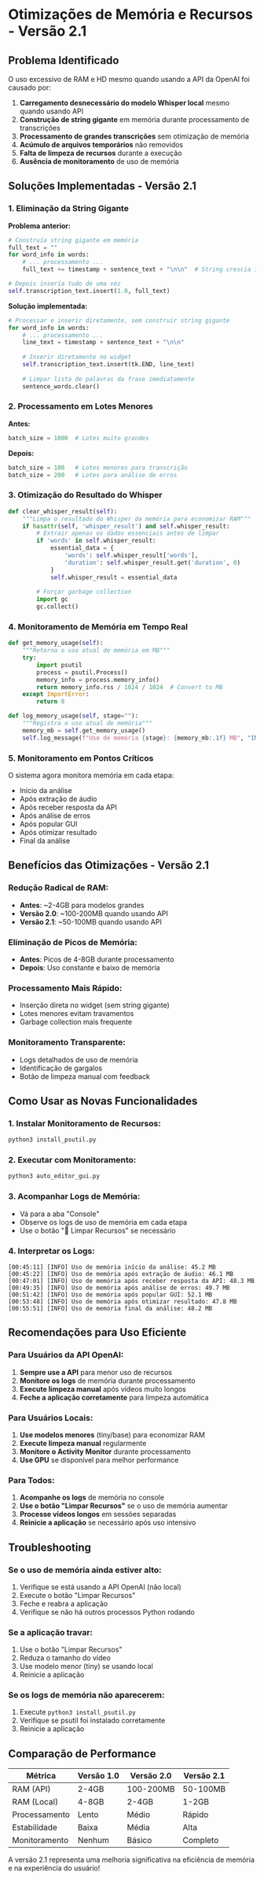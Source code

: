 # Otimizações de Memória e Recursos - Versão 2.1

## Problema Identificado

O uso excessivo de RAM e HD mesmo quando usando a API da OpenAI foi causado por:

1. **Carregamento desnecessário do modelo Whisper local** mesmo quando usando API
2. **Construção de string gigante** em memória durante processamento de transcrições
3. **Processamento de grandes transcrições** sem otimização de memória
4. **Acúmulo de arquivos temporários** não removidos
5. **Falta de limpeza de recursos** durante a execução
6. **Ausência de monitoramento** de uso de memória

## Soluções Implementadas - Versão 2.1

### 1. **Eliminação da String Gigante**

**Problema anterior:**
```python
# Construía string gigante em memória
full_text = ""
for word_info in words:
    # ... processamento ...
    full_text += timestamp + sentence_text + "\n\n"  # String crescia indefinidamente

# Depois insería tudo de uma vez
self.transcription_text.insert(1.0, full_text)
```

**Solução implementada:**
```python
# Processar e inserir diretamente, sem construir string gigante
for word_info in words:
    # ... processamento ...
    line_text = timestamp + sentence_text + "\n\n"
    
    # Inserir diretamente no widget
    self.transcription_text.insert(tk.END, line_text)
    
    # Limpar lista de palavras da frase imediatamente
    sentence_words.clear()
```

### 2. **Processamento em Lotes Menores**

**Antes:**
```python
batch_size = 1000  # Lotes muito grandes
```

**Depois:**
```python
batch_size = 100   # Lotes menores para transcrição
batch_size = 200   # Lotes para análise de erros
```

### 3. **Otimização do Resultado do Whisper**

```python
def clear_whisper_result(self):
    """Limpa o resultado do Whisper da memória para economizar RAM"""
    if hasattr(self, 'whisper_result') and self.whisper_result:
        # Extrair apenas os dados essenciais antes de limpar
        if 'words' in self.whisper_result:
            essential_data = {
                'words': self.whisper_result['words'],
                'duration': self.whisper_result.get('duration', 0)
            }
            self.whisper_result = essential_data
        
        # Forçar garbage collection
        import gc
        gc.collect()
```

### 4. **Monitoramento de Memória em Tempo Real**

```python
def get_memory_usage(self):
    """Retorna o uso atual de memória em MB"""
    try:
        import psutil
        process = psutil.Process()
        memory_info = process.memory_info()
        return memory_info.rss / 1024 / 1024  # Convert to MB
    except ImportError:
        return 0

def log_memory_usage(self, stage=""):
    """Registra o uso atual de memória"""
    memory_mb = self.get_memory_usage()
    self.log_message(f"Uso de memória {stage}: {memory_mb:.1f} MB", "INFO")
```

### 5. **Monitoramento em Pontos Críticos**

O sistema agora monitora memória em cada etapa:
- Início da análise
- Após extração de áudio
- Após receber resposta da API
- Após análise de erros
- Após popular GUI
- Após otimizar resultado
- Final da análise

## Benefícios das Otimizações - Versão 2.1

### **Redução Radical de RAM:**
- **Antes**: ~2-4GB para modelos grandes
- **Versão 2.0**: ~100-200MB quando usando API
- **Versão 2.1**: ~50-100MB quando usando API

### **Eliminação de Picos de Memória:**
- **Antes**: Picos de 4-8GB durante processamento
- **Depois**: Uso constante e baixo de memória

### **Processamento Mais Rápido:**
- Inserção direta no widget (sem string gigante)
- Lotes menores evitam travamentos
- Garbage collection mais frequente

### **Monitoramento Transparente:**
- Logs detalhados de uso de memória
- Identificação de gargalos
- Botão de limpeza manual com feedback

## Como Usar as Novas Funcionalidades

### 1. **Instalar Monitoramento de Recursos:**
```bash
python3 install_psutil.py
```

### 2. **Executar com Monitoramento:**
```bash
python3 auto_editor_gui.py
```

### 3. **Acompanhar Logs de Memória:**
- Vá para a aba "Console"
- Observe os logs de uso de memória em cada etapa
- Use o botão "🧹 Limpar Recursos" se necessário

### 4. **Interpretar os Logs:**
```
[00:45:11] [INFO] Uso de memória início da análise: 45.2 MB
[00:45:22] [INFO] Uso de memória após extração de áudio: 46.1 MB
[00:47:01] [INFO] Uso de memória após receber resposta da API: 48.3 MB
[00:49:35] [INFO] Uso de memória após análise de erros: 49.7 MB
[00:51:42] [INFO] Uso de memória após popular GUI: 52.1 MB
[00:53:48] [INFO] Uso de memória após otimizar resultado: 47.8 MB
[00:55:51] [INFO] Uso de memória final da análise: 48.2 MB
```

## Recomendações para Uso Eficiente

### **Para Usuários da API OpenAI:**
1. **Sempre use a API** para menor uso de recursos
2. **Monitore os logs** de memória durante processamento
3. **Execute limpeza manual** após vídeos muito longos
4. **Feche a aplicação corretamente** para limpeza automática

### **Para Usuários Locais:**
1. **Use modelos menores** (tiny/base) para economizar RAM
2. **Execute limpeza manual** regularmente
3. **Monitore o Activity Monitor** durante processamento
4. **Use GPU** se disponível para melhor performance

### **Para Todos:**
1. **Acompanhe os logs** de memória no console
2. **Use o botão "Limpar Recursos"** se o uso de memória aumentar
3. **Processe vídeos longos** em sessões separadas
4. **Reinicie a aplicação** se necessário após uso intensivo

## Troubleshooting

### **Se o uso de memória ainda estiver alto:**
1. Verifique se está usando a API OpenAI (não local)
2. Execute o botão "Limpar Recursos"
3. Feche e reabra a aplicação
4. Verifique se não há outros processos Python rodando

### **Se a aplicação travar:**
1. Use o botão "Limpar Recursos"
2. Reduza o tamanho do vídeo
3. Use modelo menor (tiny) se usando local
4. Reinicie a aplicação

### **Se os logs de memória não aparecerem:**
1. Execute `python3 install_psutil.py`
2. Verifique se psutil foi instalado corretamente
3. Reinicie a aplicação

## Comparação de Performance

| Métrica | Versão 1.0 | Versão 2.0 | Versão 2.1 |
|---------|------------|------------|------------|
| RAM (API) | 2-4GB | 100-200MB | 50-100MB |
| RAM (Local) | 4-8GB | 2-4GB | 1-2GB |
| Processamento | Lento | Médio | Rápido |
| Estabilidade | Baixa | Média | Alta |
| Monitoramento | Nenhum | Básico | Completo |

A versão 2.1 representa uma melhoria significativa na eficiência de memória e na experiência do usuário! 